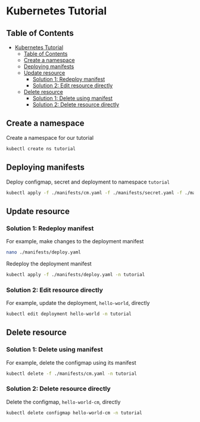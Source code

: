 # Kubernetes Tutorial

## Table of Contents

- [Kubernetes Tutorial](#kubernetes-tutorial)
  - [Table of Contents](#table-of-contents)
  - [Create a namespace](#create-a-namespace)
  - [Deploying manifests](#deploying-manifests)
  - [Update resource](#update-resource)
    - [Solution 1: Redeploy manifest](#solution-1-redeploy-manifest)
    - [Solution 2: Edit resource directly](#solution-2-edit-resource-directly)
  - [Delete resource](#delete-resource)
    - [Solution 1: Delete using manifest](#solution-1-delete-using-manifest)
    - [Solution 2: Delete resource directly](#solution-2-delete-resource-directly)

## Create a namespace

Create a namespace for our tutorial

```sh
kubectl create ns tutorial
```

## Deploying manifests

Deploy configmap, secret and deployment to namespace `tutorial`

```sh
kubectl apply -f ./manifests/cm.yaml -f ./manifests/secret.yaml -f ./manifests/deploy.yaml -n tutorial
```

## Update resource

### Solution 1: Redeploy manifest

For example, make changes to the deployment manifest

```sh
nano ./manifests/deploy.yaml
```

Redeploy the deployment manifest

```sh
kubectl apply -f ./manifests/deploy.yaml -n tutorial
```

### Solution 2: Edit resource directly

For example, update the deployment, `hello-world`, directly

```sh
kubectl edit deployment hello-world -n tutorial
```

## Delete resource

### Solution 1: Delete using manifest

For example, delete the configmap using its manifest

```sh
kubectl delete -f ./manifests/cm.yaml -n tutorial
```

### Solution 2: Delete resource directly

Delete the configmap, `hello-world-cm`, directly

```sh
kubectl delete configmap hello-world-cm -n tutorial
```
